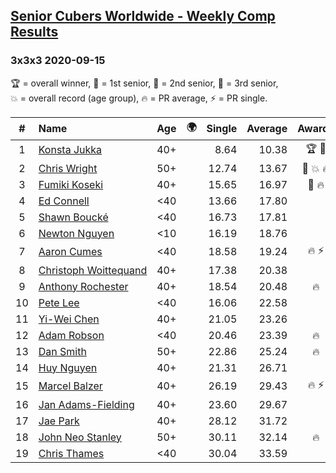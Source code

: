 <style>table {white-space: nowrap;}</style>
<link rel="stylesheet" type="text/css" href="/scw-comp/css/flags.css" />

## [Senior Cubers Worldwide - Weekly Comp Results](/scw-comp/results/)
### 3x3x3 2020-09-15

<span style="white-space: nowrap;">🏆 = overall winner</span>, <span style="white-space: nowrap;">🥇 = 1st senior</span>, <span style="white-space: nowrap;">🥈 = 2nd senior</span>, <span style="white-space: nowrap;">🥉 = 3rd senior</span>, <span style="white-space: nowrap;">💥 = overall record (age group)</span>, <span style="white-space: nowrap;">🔥 = PR average</span>, <span style="white-space: nowrap;">⚡ = PR single</span>.

| # | Name | Age | 🌍 | Single | Average | Awards | Solve 1 | Solve 2 | Solve 3 | Solve 4 | Solve 5 | Video |
| :--: | :-- | :--: | :--: | --: | --: | :--: | --: | --: | --: | --: | --: | :-- |
| 1 | [Konsta Jukka](../../persons/konsta_jukka/333.md) | 40+ | <i class="flag flag-FI" /> | 8.64 | 10.38 | 🏆 🥇 | 8.64 | 9.44 | 10.94 | 10.76 | 12.05 | [Desktop](https://www.facebook.com/events/3404368289613252/permalink/3422520961131318) / [Mobile](https://m.facebook.com/events/3404368289613252?view=permalink&id=3422520961131318) |
| 2 | [Chris Wright](../../persons/chris_wright/333.md) | 50+ | <i class="flag flag-GB" /> | 12.74 | 13.67 | 🥈 💥 🔥 | 13.29 | 14.11 | 12.74 | 13.62 | 15.81 | [Desktop](https://www.facebook.com/christopher.wright.94617999/videos/10157647751332874) / [Mobile](https://m.facebook.com/christopher.wright.94617999/videos/10157647751332874) |
| 3 | [Fumiki Koseki](../../persons/fumiki_koseki/333.md) | 40+ | <i class="flag flag-JP" /> | 15.65 | 16.97 | 🥉 🔥 | 16.12 | 19.68 | 17.82 | 16.97 | 15.65 | [Desktop](https://www.facebook.com/events/3404368289613252/permalink/3417646524952095) / [Mobile](https://m.facebook.com/events/3404368289613252?view=permalink&id=3417646524952095) |
| 4 | [Ed Connell](../../persons/ed_connell/333.md) | <40 | <i class="flag flag-IE" /> | 13.66 | 17.80 |  | 13.66 | 16.98 | 18.21 | 18.22 | 18.52 | [Desktop](https://www.facebook.com/events/3404368289613252/permalink/3421843714532376) / [Mobile](https://m.facebook.com/events/3404368289613252?view=permalink&id=3421843714532376) |
| 5 | [Shawn Boucké](../../persons/shawn_boucke/333.md) | <40 | <i class="flag flag-US" /> | 16.73 | 17.81 |  | 20.43 | 17.76 | 18.73 | 16.95 | 16.73 | [Desktop](https://www.facebook.com/events/3404368289613252/permalink/3406373762746038) / [Mobile](https://m.facebook.com/events/3404368289613252?view=permalink&id=3406373762746038) |
| 6 | [Newton Nguyen](../../persons/newton_nguyen/333.md) | <10 | <i class="flag flag-CA" /> | 16.19 | 18.76 |  | 21.74 | 16.58 | 19.02 | 20.67 | 16.19 | [Desktop](https://www.facebook.com/events/3404368289613252/permalink/3420249431358471) / [Mobile](https://m.facebook.com/events/3404368289613252?view=permalink&id=3420249431358471) |
| 7 | [Aaron Cumes](../../persons/aaron_cumes/333.md) | <40 | <i class="flag flag-GB" /> | 18.58 | 19.24 | 🔥 ⚡ | 19.29 | 18.58 | 21.24 | 18.83 | 19.61 | [Desktop](https://www.facebook.com/events/3404368289613252/permalink/3412591858790895) / [Mobile](https://m.facebook.com/events/3404368289613252?view=permalink&id=3412591858790895) |
| 8 | [Christoph Woittequand](../../persons/christoph_woittequand/333.md) | 40+ | <i class="flag flag-FR" /> | 17.38 | 20.38 |  | 20.12 | DNF | 22.75 | 17.38 | 18.28 | [Desktop](https://www.facebook.com/798047139/videos/10158757436997140) / [Mobile](https://m.facebook.com/798047139/videos/10158757436997140) |
| 9 | [Anthony Rochester](../../persons/anthony_rochester/333.md) | 40+ | <i class="flag flag-AU" /> | 18.54 | 20.48 | 🔥 | 18.54 | 23.97 | 20.97 | 20.41 | 20.07 | [Desktop](https://www.facebook.com/events/3404368289613252/permalink/3414518291931585) / [Mobile](https://m.facebook.com/events/3404368289613252?view=permalink&id=3414518291931585) |
| 10 | [Pete Lee](../../persons/pete_lee/333.md) | <40 | <i class="flag flag-GB" /> | 16.06 | 22.58 |  | 16.06 | 34.21 | 16.59 | 59.55 | 16.93 | [Desktop](https://www.facebook.com/events/3404368289613252/permalink/3419394568110624) / [Mobile](https://m.facebook.com/events/3404368289613252?view=permalink&id=3419394568110624) |
| 11 | [Yi-Wei Chen](../../persons/yi_wei_chen/333.md) | 40+ | <i class="flag flag-TW" /> | 21.05 | 23.26 |  | 26.57 | 22.76 | 25.28 | 21.74 | 21.05 | [Desktop](https://www.facebook.com/events/3404368289613252/permalink/3409654179084663) / [Mobile](https://m.facebook.com/events/3404368289613252?view=permalink&id=3409654179084663) |
| 12 | [Adam Robson](../../persons/adam_robson/333.md) | <40 | <i class="flag flag-GB" /> | 20.46 | 23.39 | 🔥 | 23.52 | 20.46 | 22.52 | 24.12 | 28.89 | [Desktop](https://www.facebook.com/100005428097972/videos/1470026696521586) / [Mobile](https://m.facebook.com/100005428097972/videos/1470026696521586) |
| 13 | [Dan Smith](../../persons/dan_smith/333.md) | 50+ | <i class="flag flag-US" /> | 22.86 | 25.24 | 🔥 | 22.86 | 24.98 | 25.90 | 24.84 | 34.34 | [Desktop](https://www.facebook.com/events/3404368289613252/permalink/3426779767372104) / [Mobile](https://m.facebook.com/events/3404368289613252?view=permalink&id=3426779767372104) |
| 14 | [Huy Nguyen](../../persons/huy_nguyen/333.md) | 40+ | <i class="flag flag-CA" /> | 21.31 | 26.71 |  | 27.74 | 31.41 | 28.99 | 21.31 | 23.40 | [Desktop](https://www.facebook.com/events/3404368289613252/permalink/3420249431358471) / [Mobile](https://m.facebook.com/events/3404368289613252?view=permalink&id=3420249431358471) |
| 15 | [Marcel Balzer](../../persons/marcel_balzer/333.md) | 40+ | <i class="flag flag-DE" /> | 26.19 | 29.43 | 🔥 ⚡ | 26.19 | 28.29 | 32.28 | 39.35 | 27.71 | [Desktop](https://www.facebook.com/marcel.balzer.9216/videos/10160430358607516) / [Mobile](https://m.facebook.com/marcel.balzer.9216/videos/10160430358607516) |
| 16 | [Jan Adams-Fielding](../../persons/jan_adams_fielding/333.md) | 40+ | <i class="flag flag-GB" /> | 23.60 | 29.67 |  | 34.33 | 30.30 | 25.42 | 33.30 | 23.60 | [Desktop](https://www.facebook.com/events/3404368289613252/permalink/3426044097445671) / [Mobile](https://m.facebook.com/events/3404368289613252?view=permalink&id=3426044097445671) |
| 17 | [Jae Park](../../persons/jae_park/333.md) | 40+ | <i class="flag flag-US" /> | 28.12 | 31.72 |  | 29.46 | 28.12 | 32.41 | 41.37 | 33.30 | [Desktop](https://www.facebook.com/events/3404368289613252/permalink/3413837788666302) / [Mobile](https://m.facebook.com/events/3404368289613252?view=permalink&id=3413837788666302) |
| 18 | [John Neo Stanley](../../persons/john_neo_stanley/333.md) | 50+ | <i class="flag flag-GB" /> | 30.11 | 32.14 | 🔥 | 30.11 | 33.77 | DNF | 31.04 | 31.60 | [Desktop](https://www.facebook.com/events/3404368289613252/permalink/3412304358819645) / [Mobile](https://m.facebook.com/events/3404368289613252?view=permalink&id=3412304358819645) |
| 19 | [Chris Thames](../../persons/chris_thames/333.md) | <40 | <i class="flag flag-US" /> | 30.04 | 33.59 |  | 32.02 | 33.47 | 35.29 | 38.57 | 30.04 | [Desktop](https://www.facebook.com/events/3404368289613252/permalink/3419906958059385) / [Mobile](https://m.facebook.com/events/3404368289613252?view=permalink&id=3419906958059385) |

<!-- Global site tag (gtag.js) - Google Analytics -->
<script async src="https://www.googletagmanager.com/gtag/js?id=UA-86348435-3"></script>
<script>window.dataLayer = window.dataLayer || []; function gtag() {dataLayer.push(arguments);} gtag('js', new Date()); gtag('config', 'UA-86348435-3');</script>
